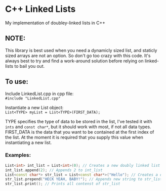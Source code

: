 # C++ Linked Lists
My implementation of doubley-linked lists in C++ 
## NOTE:
This library is best used when you need a dynamicly sized list, and staticly sized arrays are not an option. 
So don't go too crazy with this code. It's always best to try and find a work-around solution before relying 
on linked-lists to bail you out. 

## To use:
Include LinkedList.cpp in cpp file:  
`#include "LinkedList.cpp"`  

Instantiate a new List object:  
`List<TYPE> myList = List<TYPE>(FIRST_DATA); `  

TYPE specifies the type of data to be stored in the list, I've tested it with `ints` and `const char*`, but it should work with most, if not all data types.  
FIRST_DATA is the data that you want to be contained at the first index of the list. At the moment it is required that you supply this value when instantiating a new list.  

### Examples:
``` c++
List<int> int_list = List<int>(0); // Creates a new doubly linked list of ints with 0 stored at the first index
int_list.append(2); // Appends 2 to int_list
List<const char*> str_list = List<const char*>("Hello"); // Creates a doubly linked list of const char* (strings) with "Hello" set at the first index
str_list.prepend("HECK YEAH, BABY!"); // Appends new string to str_list
str_list.print(); // Prints all contenst of str_list
```
